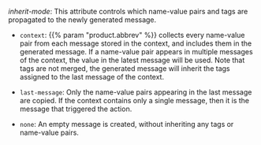 ---
---
<!-- DISCLAIMER: This file is based on the syslog-ng Open Source Edition documentation https://github.com/balabit/syslog-ng-ose-guides/commit/2f4a52ee61d1ea9ad27cb4f3168b95408fddfdf2 and is used under the terms of The syslog-ng Open Source Edition Documentation License. The file has been modified by Axoflow. -->
*inherit-mode*: This attribute controls which name-value pairs and tags are propagated to the newly generated message.

  - `context`: {{% param "product.abbrev" %}} collects every name-value pair from each message stored in the context, and includes them in the generated message. If a name-value pair appears in multiple messages of the context, the value in the latest message will be used. Note that tags are not merged, the generated message will inherit the tags assigned to the last message of the context.

  - `last-message`: Only the name-value pairs appearing in the last message are copied. If the context contains only a single message, then it is the message that triggered the action.

  - `none`: An empty message is created, without inheriting any tags or name-value pairs.
